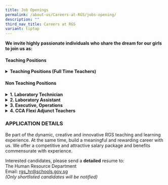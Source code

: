 ```yaml
---
title: Job Openings
permalink: /about-us/Careers-at-RGS/jobs-opening/
description: ""
third_nav_title: Careers at RGS
variant: tiptap
---
```

<p><strong>We invite highly passionate individuals who share the dream for our girls to join us as:</strong>
<br>
</p>
<h4>Teaching Positions</h4>
<div data-type="detailGroup" class="isomer-accordion-group isomer-accordion isomer-accordion-white">
<details class="isomer-details">
<summary><strong>Teaching Positions (Full Time Teachers)</strong>
</summary>
<div data-type="detailsContent" class="isomer-details-content">
<p></p>
<p>Be part of a team that learns and grows together, designs forward-looking
curriculum, and boldly explores approaches for nurturing high-ability learners.</p>
<p></p>
<p>Join us, for a unique opportunity to hone the craft of teaching and to
be part of a school environment that values and promotes professional learning.
Our students are creative, self-disciplined and motivated, and we invite
you to join us in nurturing them <strong>thinkers</strong>, <strong>leaders</strong>&nbsp;and <strong>pioneers</strong> of
the future..
<br>
</p>
<h3><strong>Full-Time Teachers</strong></h3>
<table style="minWidth: 50px">
<colgroup>
<col>
<col>
</colgroup>
<tbody>
<tr>
<td rowspan="1" colspan="1">
<p><strong>S/N</strong>
</p>
</td>
<td rowspan="1" colspan="1">
<p><strong>Subject Main</strong>
</p>
</td>
</tr>
<tr>
<td rowspan="1" colspan="1">
<p>1</p>
</td>
<td rowspan="1" colspan="1">
<p>Art</p>
</td>
</tr>
<tr>
<td rowspan="1" colspan="1">
<p>2.</p>
</td>
<td rowspan="1" colspan="1">
<p>Chemistry</p>
</td>
</tr>
<tr>
<td rowspan="1" colspan="1">
<p>3.</p>
</td>
<td rowspan="1" colspan="1">
<p>Physics</p>
</td>
</tr>
<tr>
<td rowspan="1" colspan="1">
<p>4.</p>
</td>
<td rowspan="1" colspan="1">
<p>English Language &amp; Literature</p>
</td>
</tr>
<tr>
<td rowspan="1" colspan="1">
<p>5.</p>
</td>
<td rowspan="1" colspan="1">
<p>Mathematics</p>
</td>
</tr>
<tr>
<td rowspan="1" colspan="1">
<p>6.</p>
</td>
<td rowspan="1" colspan="1">
<p>Malay Language</p>
</td>
</tr>
<tr>
<td rowspan="1" colspan="1">
<p>7.</p>
</td>
<td rowspan="1" colspan="1">
<p>Higher Chinese Language</p>
</td>
</tr>
</tbody>
</table>
<p></p>
<p><strong>We are looking for candidates with the following attributes:</strong>
</p>
<ul data-tight="true" class="tight">
<li>
<p>Believes first of all in nurturing the child as a whole person, and who
have a strong belief in every student’s ability and motivation to learn.</p>
</li>
<li>
<p>Possesses at least a Bachelor's Degree from a recognized university with
relevant teaching subject(s)</p>
</li>
<li>
<p>A Post-Graduate Diploma in Education (PGDE) is preferred</p>
</li>
<li>
<p>Possesses deep knowledge of their subject discipline and an openness to
explore connections across disciplines.&nbsp; Our curriculum is developed
in a constructive context that encourages students to make connections
across the disciplines.</p>
</li>
<li>
<p>Believes the teacher is a model, mentor, and coach in the creation of
a learning environment that challenges students in learning, inquiry and
leadership; and</p>
</li>
<li>
<p>Is able to work well, whether in a team or individual setting</p>
</li>
<li>
<p>Be part of the dynamic, creative and innovative RGS teaching and learning
experience. At the same time, build a meaningful and rewarding career with
us. We offer a competitive and attractive salary package and benefits commensurate
with experience</p>
</li>
</ul>
</div>
</details>
</div>
<h4>Non Teaching Positions</h4>
<div data-type="detailGroup" class="isomer-accordion isomer-accordion-white">
<details class="isomer-details">
<summary><strong>1. Laboratory Technician</strong>
</summary>
<div data-type="detailsContent" class="isomer-details-content">
<p>You will assist in the delivery of smooth-running Science and STEM lessons,
support students and teachers in investigative projects, ensuring safe
lab practices and facilitating engaging, hands-on learning experiences.
The Laboratory Technician is expected to develop and maintain effective
working relationships with science teachers, students and external stakeholders.</p>
<p></p>
<p>Key Responsibilities</p>
<ul data-tight="true" class="tight">
<li>
<p>Assist teachers in the daily management and operations of the Science
lab, including preparation and maintenance of materials and equipment for
practical classes to ensure practical work is conducted smoothly and efficiently.</p>
</li>
<li>
<p>Conduct safety inspections to determine whether conditions are safe or
any remedial actions need to be taken.</p>
</li>
<li>
<p>Maintain records of health safety for compliance with government and school
regulations.</p>
</li>
<li>
<p>Uphold responsibility for inventory/ stock-taking to track school supplies
and source for and purchase materials for practical to ensure a sufficient
supply of required materials.</p>
</li>
<li>
<p>Assist Laboratory Manager in coordinating lab &amp; curriculum needs,
preparing subject lab budget in collaboration with teachers and monitoring
the expenditure for practical and project requirements.</p>
</li>
<li>
<p>Collaborate with teachers on STEM learning experiences and student project
support</p>
</li>
<li>
<p>Liaise with external vendors and partners on laboratory checks, asset
management and service support.</p>
<p></p>
</li>
</ul>
<p>Requirements</p>
<ul data-tight="true" class="tight">
<li>
<p>Possess a Diploma in Science discipline.</p>
</li>
<li>
<p>Possess good interpersonal and IT literate skills.</p>
</li>
<li>
<p>Able to work independently and conscientiously.</p>
</li>
<li>
<p>Prior experience in laboratory work in secondary schools and/or industries
and familiarity with safety requirements in science laboratories.</p>
</li>
</ul>
<p></p>
<p>(We regret only shortlisted candidates will be notified)</p>
</div>
</details>
<details class="isomer-details">
<summary><strong>2. Laboratory Assistant</strong>
</summary>
<div data-type="detailsContent" class="isomer-details-content">
<p>You will assist in the smooth running of Science and STEM laboratories
by supporting students and teachers in investigative projects, ensuring
safe lab practices and facilitating engaging, hands-on learning experiences.
The Laboratory Assistant is expected to maintain effective working relationships
with key stakeholders and external vendors for laboratory readiness and
efficiency.</p>
<p></p>
<p>Key Responsibilities</p>
<ul data-tight="true" class="tight">
<li>
<p>Assist teachers in the daily management and operations of the Science
lab, including preparation and maintenance of materials and equipment for
practical classes to ensure practical work is conducted smoothly and efficiently.</p>
</li>
<li>
<p>Ensure safety procedures, records and protocols in compliance with government
and school regulations.</p>
</li>
<li>
<p>Maintain responsibility for inventory and stock-taking of lab materials
and new supplies.</p>
</li>
<li>
<p>Assist Laboratory Technician and Manager in budget formulation, requisition
and administration of stocks.</p>
</li>
<li>
<p>Coordinate with Laboratory Manager and Science/STEM teachers for lab and
curriculum needs and Estate for the daily upkeeping of the laboratories.</p>
</li>
<li>
<p>Provide guidance during lessons and/or CCA to ensure students are equipped
with the necessary tools and knowledge for safe and successful experiments.</p>
</li>
<li>
<p>Liaise with external vendors and partners on laboratory checks, asset
management, and service support.</p>
</li>
</ul>
<p></p>
<p>Requirements</p>
<ul data-tight="true" class="tight">
<li>
<p>Possess a Diploma in Science discipline.</p>
</li>
<li>
<p>Possess good interpersonal and First Aid certification skills.</p>
</li>
<li>
<p>Able to work independently and conscientiously.</p>
</li>
<li>
<p>Preferably good knowledge in Biology/ Chemistry/ Physics.</p>
<p></p>
</li>
</ul>
<p>(We regret only shortlisted candidates will be notified)</p>
</div>
</details>
<details class="isomer-details">
<summary><strong>3. Executive, Operations</strong>
</summary>
<div data-type="detailsContent" class="isomer-details-content">
<p>You will report to the Manager, Operations and be responsible for all
delegated duties related to the facilities management, safety and security
and logistics support of the school. You will also ensure the safety and
security of staff and students on school premises and accountability for
use of budget resources within policies and processes set by procurement
and finance.
<br>
<br>Key Responsibilities</p>
<p></p>
<p>School Safety</p>
<ul data-tight="true" class="tight">
<li>
<p>Serve as a member of the School’s Emergency Response Group.</p>
</li>
<li>
<p>Support the school in conducting fire/emergency drill exercises as part
of the school’s safety and emergency preparedness protocol.</p>
</li>
<li>
<p>Build and maintain positive relationships with the school’s staff, students,
and visitors and respond to their feedback, and attend to emergencies outside
of regular office hours when necessary.</p>
</li>
</ul>
<p></p>
<p>Facilities Management</p>
<ul data-tight="true" class="tight">
<li>
<p>Conduct daily inspections to ensure the building remains in optimal and
functional condition, addressing issues or providing recommendations to
management for corrective actions to be taken.</p>
</li>
<li>
<p>Establish routine checks to maintain high standards of cleanliness, car
park operations, and overall building upkeep.</p>
</li>
<li>
<p>Translate business requirements into clear contractual agreements with
suppliers through thorough analysis, tendering processes, and effective
negotiation.</p>
</li>
<li>
<p>Supervise and drive contractors’ performance in carrying out operational
functions such as security, cleaning, landscaping, waste management, event
set-up, lifts, carpark operations, building repairs and maintenance, logistics
&amp; storage management and fire safety.</p>
</li>
<li>
<p>Review and update Standard Operating Procedures (SOPs) for all estate-related
functions to ensure operational efficiency and compliance.</p>
</li>
<li>
<p>Ensure all building systems and components receive timely servicing in
accordance with scheduled maintenance plans and work specifications, with
regular reviews for improvements.</p>
</li>
<li>
<p>Oversee the progress of building works and construction projects to ensure
that projects are in compliance with protocol in terms of cost, quality,
timeline and scope, and ensure post-development issues are resolved quickly
and efficiently</p>
</li>
<li>
<p>Coordinate timely rectification of building defects, working closely with
contractors to conduct necessary inspections and tests.</p>
</li>
<li>
<p>Conduct regular checks on fire protection systems to verify proper functionality
and follow up with corrective measures or recommendations when deficiencies
are identified.</p>
</li>
<li>
<p>Liaise with internal stakeholders, external vendors, and relevant authorities
to facilitate improvement works while ensuring compliance with all regulatory
requirements.</p>
</li>
<li>
<p>Provide regular updates to stakeholders on the status of defects, maintenance
progress, and resolution timelines to ensure transparency and effective
communication.</p>
</li>
</ul>
<p></p>
<p>Administration</p>
<ul data-tight="true" class="tight">
<li>
<p>Collate data and provide inputs to support the Manager in preparing the
annual budget and any ad hoc budget requests.</p>
</li>
<li>
<p>Monitor the utilization of both operational and capital expenditure budgets
to ensure cost-effectiveness and alignment with approved plans.</p>
</li>
<li>
<p>Assist in contract management and procurement processes, maintaining accurate
records and documentation related to building operations and service contractors.</p>
</li>
<li>
<p>Manage and provide support for the usage of shared facilities and amenities,
ensuring proper scheduling, upkeep, and user compliance.</p>
</li>
</ul>
<p></p>
<p>Requirements</p>
<ul data-tight="true" class="tight">
<li>
<p>Minimum Diploma in any technical field</p>
</li>
<li>
<p>3 to 5 years of experience in logistics, facilities management, safety
and emergency planning</p>
</li>
<li>
<p>Good knowledge of Infocom Technology with experience with facilities management
applications</p>
</li>
<li>
<p>Good knowledge and understanding of the building industry and building
regulations</p>
</li>
<li>
<p>Good organizing abilities, interpersonal and communications skills</p>
</li>
<li>
<p>Fire Safety Manager certification would be an advantage</p>
</li>
</ul>
<p></p>
<p>(We regret only shortlisted candidates will be notified)</p>
</div>
</details>
<details class="isomer-details">
<summary><strong>4. CCA Flexi Adjunct Teachers</strong>
</summary>
<div data-type="detailsContent" class="isomer-details-content">
<p>Teachers-in-charge of co-curricular activities (CCA) play an important
role in managing the CCA in a school. Your main responsibilities as a CCA
teacher are:</p>
<p></p>
<ul data-tight="true" class="tight">
<li>
<p>To collaborate with other teachers IC of CCA and the coach/ instructor
in delivery of the CCA Programme to achieve CCA objectives</p>
</li>
<li>
<p>To monitor students’ participation</p>
</li>
<li>
<p>To assist in coordinating CCA resources for effective CCA delivery and
ensure that CCA attendance are submitted on time and with accuracy&nbsp;</p>
</li>
</ul>
<p></p>
<p><strong>Requirements</strong>
</p>
<ul data-tight="true" class="tight">
<li>
<p>Good team player with strong communication and interpersonal skills</p>
</li>
<li>
<p>Able to commit to up to 1 academic year</p>
</li>
<li>
<p>Prior teaching experience or experience working on youth programmes is
an advantage</p>
</li>
<li>
<p>Registered with MOE as FAJT</p>
</li>
</ul>
</div>
</details>
</div>
<p></p>
<p></p>
<h3><strong>APPLICATION DETAILS</strong></h3>
<p>Be part of the dynamic, creative and innovative RGS teaching and learning
experience. At the same time, build a meaningful and rewarding career with
us. We offer a competitive and attractive salary package and benefits commensurate
with experience.</p>
<p>Interested candidates, please send a <strong>detailed</strong> resume to:
<br>The Human Resource Department
<br>Email:&nbsp;<a href="mailto:rgs_hr@schools.gov.sg" rel="noopener noreferrer nofollow" target="_blank">rgs_hr@schools.gov.sg</a> 
<br><em>(Only shortlisted candidates will be notified)</em>
</p>